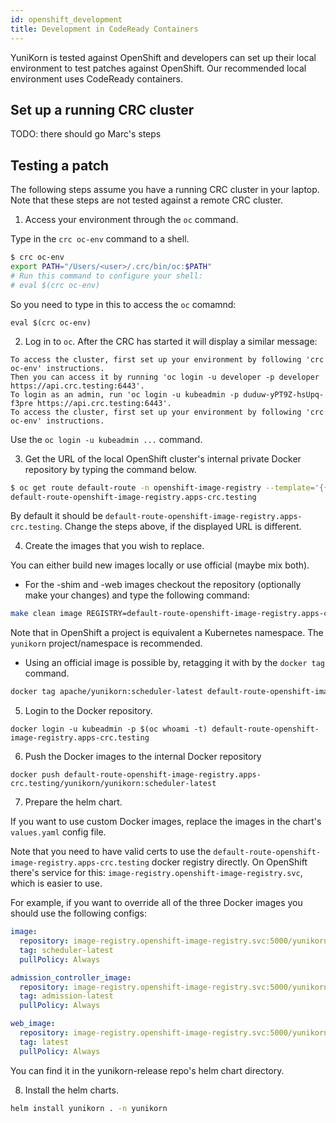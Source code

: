 ```yaml
---
id: openshift_development
title: Development in CodeReady Containers
---
```


<!--
Licensed to the Apache Software Foundation (ASF) under one
or more contributor license agreements.  See the NOTICE file
distributed with this work for additional information
regarding copyright ownership.  The ASF licenses this file
to you under the Apache License, Version 2.0 (the
"License"); you may not use this file except in compliance
with the License.  You may obtain a copy of the License at

  http://www.apache.org/licenses/LICENSE-2.0

Unless required by applicable law or agreed to in writing,
software distributed under the License is distributed on an
"AS IS" BASIS, WITHOUT WARRANTIES OR CONDITIONS OF ANY
KIND, either express or implied.  See the License for the
specific language governing permissions and limitations
under the License.
-->

YuniKorn is tested against OpenShift and developers can set up their local environment to test patches against OpenShift.
Our recommended local environment uses CodeReady containers.

## Set up a running CRC cluster

TODO: there should go Marc's steps

## Testing a patch

The following steps assume you have a running CRC cluster in your laptop. Note that these steps are not tested against a remote CRC cluster. 

1. Access your environment through the `oc` command.

Type in the `crc oc-env` command to a shell.
```bash
$ crc oc-env
export PATH="/Users/<user>/.crc/bin/oc:$PATH"
# Run this command to configure your shell:
# eval $(crc oc-env)
```
So you need to type in this to access the `oc` comamnd:
```
eval $(crc oc-env)
```

2. Log in to `oc`. After the CRC has started it will display a similar message:

```
To access the cluster, first set up your environment by following 'crc oc-env' instructions.
Then you can access it by running 'oc login -u developer -p developer https://api.crc.testing:6443'.
To login as an admin, run 'oc login -u kubeadmin -p duduw-yPT9Z-hsUpq-f3pre https://api.crc.testing:6443'.
To access the cluster, first set up your environment by following 'crc oc-env' instructions.
```

Use the `oc login -u kubeadmin ...` command. 

3. Get the URL of the local OpenShift cluster's internal private Docker repository by typing the command below.

```bash
$ oc get route default-route -n openshift-image-registry --template='{{ .spec.host }}'
default-route-openshift-image-registry.apps-crc.testing
```

By default it should be `default-route-openshift-image-registry.apps-crc.testing`. Change the steps above, if the displayed URL is different.

4. Create the images that you wish to replace.

You can either build new images locally or use official (maybe mix both).
   * For the -shim and -web images checkout the repository (optionally make your changes) and type the following command:
   ```bash
   make clean image REGISTRY=default-route-openshift-image-registry.apps-crc.testing/<project>/<name>:<tag>
   ```
   Note that in OpenShift a project is equivalent a Kubernetes namespace. The `yunikorn` project/namespace is recommended.
   * Using an official image is possible by, retagging it with by the `docker tag` command. 
   ```bash
   docker tag apache/yunikorn:scheduler-latest default-route-openshift-image-registry.apps-crc.testing/yunikorn/yunikorn:scheduler-latest
   ```

5. Login to the Docker repository.
```
docker login -u kubeadmin -p $(oc whoami -t) default-route-openshift-image-registry.apps-crc.testing
```

6. Push the Docker images to the internal Docker repository
```
docker push default-route-openshift-image-registry.apps-crc.testing/yunikorn/yunikorn:scheduler-latest
```

7. Prepare the helm chart.

If you want to use custom Docker images, replace the images in the chart's `values.yaml` config file.

Note that you need to have valid certs to use the `default-route-openshift-image-registry.apps-crc.testing` docker registry directly. On OpenShift there's service for this: `image-registry.openshift-image-registry.svc`, which is easier to use.

For example, if you want to override all of the three Docker images you should use the following configs:
```yaml
image:
  repository: image-registry.openshift-image-registry.svc:5000/yunikorn/yunikorn
  tag: scheduler-latest
  pullPolicy: Always

admission_controller_image:
  repository: image-registry.openshift-image-registry.svc:5000/yunikorn/yunikorn
  tag: admission-latest
  pullPolicy: Always

web_image:
  repository: image-registry.openshift-image-registry.svc:5000/yunikorn/yunikorn-web
  tag: latest
  pullPolicy: Always
``` 

You can find it in the yunikorn-release repo's helm chart directory.

8. Install the helm charts.

```bash
helm install yunikorn . -n yunikorn
```



